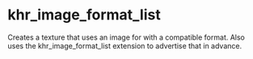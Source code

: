 # khr_image_format_list 

Creates a texture that uses an image for with a compatible format.
Also uses the khr_image_format_list extension to advertise that in advance.